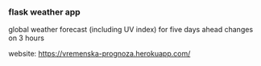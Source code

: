 ### flask weather app 
global weather forecast (including UV index) for five days ahead
changes on 3 hours 

website: https://vremenska-prognoza.herokuapp.com/
